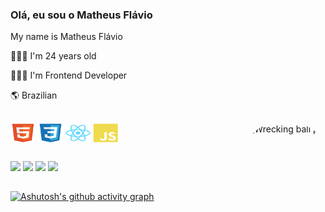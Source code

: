 ### Olá, eu sou o Matheus Flávio

My name is Matheus Flávio

🤷🏽‍♂️ I'm 24 years old

👨🏽‍💻 I'm Frontend Developer

🌎 Brazilian 

<div style="display: inline_block"><br>
  <img align="center" alt="Math-HTML" height="30" width="40" src="https://raw.githubusercontent.com/devicons/devicon/master/icons/html5/html5-original.svg">
  <img align="center" alt="Math-CSS" height="30" width="40" src="https://raw.githubusercontent.com/devicons/devicon/master/icons/css3/css3-original.svg">
  <img align="center" alt="Math-React" height="30" width="40" src="https://raw.githubusercontent.com/devicons/devicon/master/icons/react/react-original.svg">
  <img align="center" alt="Math-Js" height="30" width="40" src="https://raw.githubusercontent.com/devicons/devicon/master/icons/javascript/javascript-plain.svg">
<!--   <img align="center" alt="Math-Ts" height="30" width="40" src="https://raw.githubusercontent.com/devicons/devicon/master/icons/typescript/typescript-plain.svg"> -->
  <img align="right" alt="Wrecking ball pic" height="150" style="border-radius:50px;" src="https://i.giphy.com/media/LrXOwwiYvN4R7S0pZo/giphy.webp">
</div>

##
 
<div> 
  <a href="https://www.youtube.com/channel/UCzevBFaELdAslbZ3oikZtSQ" target="_blank"><img src="https://img.shields.io/badge/YouTube-FF0000?style=for-the-badge&logo=youtube&logoColor=white" target="_blank"></a>
  <a href="https://www.instagram.com/theus.css/" target="_blank"><img src="https://img.shields.io/badge/-Instagram-%23E4405F?style=for-the-badge&logo=instagram&logoColor=white" target="_blank"></a>
 	<a href="https://www.twitch.tv/xtheusl" target="_blank"><img src="https://img.shields.io/badge/Twitch-9146FF?style=for-the-badge&logo=twitch&logoColor=white" target="_blank"></a>
  <a href = "mailto:Matheusflavio888@gmail.com"><img src="https://img.shields.io/badge/-Gmail-%23333?style=for-the-badge&logo=gmail&logoColor=white" target="_blank"></a>
<!--   <a href="https://www.linkedin.com/in/matheus-fl%C3%A1vio-a7b97a200/" target="_blank"><img src="https://img.shields.io/badge/-LinkedIn-%230077B5?style=for-the-badge&logo=linkedin&logoColor=white" target="_blank"></a>  -->
</div>

##

[![Ashutosh's github activity graph](https://github-readme-activity-graph.vercel.app/graph?username=xMatheusFlavio&theme=react-dark)](https://github.com/ashutosh00710/github-readme-activity-graph)
